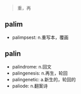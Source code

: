 > 重，再

## palim

- palimpsest: n.重写本，覆画


## palin

- palindrome: n.回文
- palingenesis: n.再生，轮回
- palingenetic: a.新生的，轮回的
- paliode: n.翻案诗